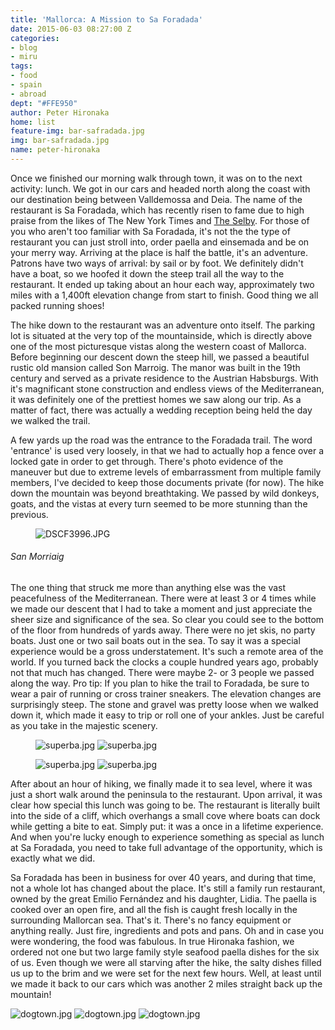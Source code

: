 ```yaml
---
title: 'Mallorca: A Mission to Sa Foradada'
date: 2015-06-03 08:27:00 Z
categories:
- blog
- miru
tags:
- food
- spain
- abroad
dept: "#FFE950"
author: Peter Hironaka
home: list
feature-img: bar-safradada.jpg
img: bar-safradada.jpg
name: peter-hironaka
---
```


Once we finished our morning walk through town, it was on to the next activity: lunch. We got in our cars and headed north along the coast with our destination being between Valldemossa and Deia. The name of the restaurant is Sa Foradada, which has recently risen to fame due to high praise from the likes of The New York Times and [The Selby](http://tmagazine.blogs.nytimes.com/2012/05/18/edible-selby-fire-island/?_r=0). For those of you who aren't too familiar with Sa Foradada, it's not the the type of restaurant you can just stroll into, order paella and einsemada and be on your merry way. Arriving at the place is half the battle, it's an adventure. Patrons have two ways of arrival: by sail or by foot. We definitely didn't have a boat, so we hoofed it down the steep trail all the way to the restaurant. It ended up taking about an hour each way, approximately two miles with a 1,400ft elevation change from start to finish. Good thing we all packed running shoes!

The hike down to the restaurant was an adventure onto itself. The parking lot is situated at the very top of the mountainside, which is directly above one of the most picturesque vistas along the western coast of Mallorca. Before beginning our descent down the steep hill, we passed a beautiful rustic old mansion called Son Marroig. The manor was built in the 19th century and served as a private residence to the Austrian Habsburgs. With it's magnificant stone construction and endless views of the Mediterranean, it was definitely one of the prettiest homes we saw along our trip. As a matter of fact, there was actually a wedding reception being held the day we walked the trail.

A few yards up the road was the entrance to the Foradada trail. The word 'entrance' is used very loosely, in that we had to actually hop a fence over a locked gate in order to get through. There's photo evidence of the maneuver but due to extreme levels of embarrassment from multiple family members, I've decided to keep those documents private (for now). The hike down the mountain was beyond breathtaking. We passed by wild donkeys, goats, and the vistas at every turn seemed to be more stunning than the previous.

<figure> <img src="/uploads/DSCF3996.JPG" alt="DSCF3996.JPG"> </figure>

###### San Morriaig

The one thing that struck me more than anything else was the vast peacefulness of the Mediterranean. There were at least 3 or 4 times while we made our descent that I had to take a moment and just appreciate the sheer size and significance of the sea. So clear you could see to the bottom of the floor from hundreds of yards away. There were no jet skis, no party boats. Just one or two sail boats out in the sea. To say it was a special experience would be a gross understatement. It's such a remote area of the world. If you turned back the clocks a couple hundred years ago, probably not that much has changed. There were maybe 2- or 3 people we passed along the way. Pro tip: If you plan to hike the trail to Foradada, be sure to wear a pair of running or cross trainer sneakers. The elevation changes are surprisingly steep. The stone and gravel was pretty loose when we walked down it, which made it easy to trip or roll one of your ankles. Just be careful as you take in the majestic scenery.

<figure> <img src="/uploads/sa-donkey.JPG" class="row-2" alt="superba.jpg"> <img src="/uploads/sa-walk.JPG" class="row-2" alt="superba.jpg"></figure>
<figure> <img src="/uploads/IMG_2841.jpg" class="row-2" alt="superba.jpg"> <img src="/uploads/IMG_2842.jpg" class="row-2" alt="superba.jpg"></figure>


After about an hour of hiking, we finally made it to sea level, where it was just a short walk around the peninsula to the restaurant. Upon arrival, it was clear how special this lunch was going to be. The restaurant is literally built into the side of a cliff, which overhangs a small cove where boats can dock while getting a bite to eat. Simply put: it was a once in a lifetime experience. And when you're lucky enough to experience something as special as lunch at Sa Foradada, you need to take full advantage of the opportunity, which is exactly what we did.  

Sa Foradada has been in business for over 40 years, and during that time, not a whole lot has changed about the place. It's still a family run restaurant, owned by the great Emilio Fernández and his daughter, Lidia. The paella is cooked over an open fire, and all the fish is caught fresh locally in the surrounding Mallorcan sea. That's it. There's no fancy equipment or anything really. Just fire, ingredients and pots and pans. Oh and in case you were wondering, the food was fabulous. In true Hironaka fashion, we ordered not one but two large family style seafood paella dishes for the six of us. Even though we were all starving after the hike, the salty dishes filled us up to the brim and we were set for the next few hours. Well, at least until we made it back to our cars which was another 2 miles straight back up the mountain!

![dogtown.jpg](/uploads/DSCF4084.JPG)
![dogtown.jpg](/uploads/IMG_2859.jpg)
![dogtown.jpg](/uploads/IMG_2861.jpg)
